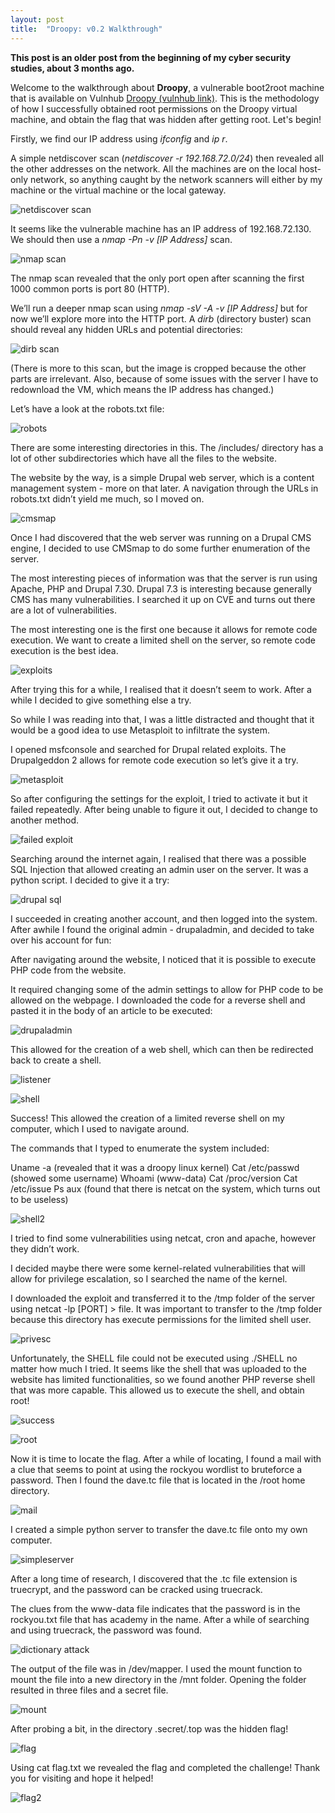 ```yaml
---
layout: post
title:  "Droopy: v0.2 Walkthrough"
---
```


**This post is an older post from the beginning of my cyber security studies, about 3 months ago.**

Welcome to the walkthrough about **Droopy**, a vulnerable boot2root machine that is available on Vulnhub <a href='https://www.vulnhub.com/entry/droopy-v02,143/'> Droopy (vulnhub link)</a>. This is the methodology of how I successfully obtained root permissions on the Droopy virtual machine, and obtain the flag that was hidden after getting root. Let's begin!

Firstly, we find our IP address using *ifconfig* and *ip r*.

A simple netdiscover scan (*netdiscover -r 192.168.72.0/24*) then revealed all the other addresses on the network. All the machines are on the local host-only network, so anything caught by the network scanners will either by my machine or the virtual machine or the local gateway.

![netdiscover scan](/assets/Droopy/1.png)

It seems like the vulnerable machine has an IP address of 192.168.72.130. We should then use a *nmap -Pn -v [IP Address]* scan.

![nmap scan](/assets/Droopy/2.png)

The nmap scan revealed that the only port open after scanning the first 1000 common ports is port 80 (HTTP). 

We’ll run a deeper nmap scan using *nmap -sV -A -v [IP Address]* but for now we’ll explore more into the HTTP port. A *dirb* (directory buster) scan should reveal any hidden URLs and potential directories:

![dirb scan](/assets/Droopy/3.png)

(There is more to this scan, but the image is cropped because the other parts are irrelevant. Also, because of some issues with the server I have to redownload the VM, which means the IP address has changed.)

Let’s have a look at the robots.txt file:

![robots](/assets/Droopy/4.png)

There are some interesting directories in this. The /includes/ directory has a lot of other subdirectories which have all the files to the website. 

The website by the way, is a simple Drupal web server, which is a content management system - more on that later. A navigation through the URLs in robots.txt didn’t yield me much, so I moved on.

![cmsmap](/assets/Droopy/5.png)

Once I had discovered that the web server was running on a Drupal CMS engine, I decided to use CMSmap to do some further enumeration of the server. 

The most interesting pieces of information was that the server is run using Apache, PHP and Drupal 7.30. Drupal 7.3 is interesting because generally CMS has many vulnerabilities. I searched it up on CVE and turns out there are a lot of vulnerabilities. 

The most interesting one is the first one because it allows for remote code execution. We want to create a limited shell on the server, so remote code execution is the best idea.

![exploits](/assets/Droopy/6.png)

After trying this for a while, I realised that it doesn’t seem to work. After a while I decided to give something else a try.

So while I was reading into that, I was a little distracted and thought that it would be a good idea to use Metasploit to infiltrate the system. 

I opened msfconsole and searched for Drupal related exploits. The Drupalgeddon 2 allows for remote code execution so let’s give it a try.

![metasploit](/assets/Droopy/7.png)

So after configuring the settings for the exploit, I tried to activate it but it failed repeatedly. 
After being unable to figure it out, I decided to change to another method. 

![failed exploit](/assets/Droopy/8.png)

Searching around the internet again, I realised that there was a possible SQL Injection that allowed creating an admin user on the server. 
It was a python script. I decided to give it a try:

![drupal sql](/assets/Droopy/9.png)

I succeeded in creating another account, and then logged into the system. After awhile I found the original admin - drupaladmin, and decided to take over his account for fun:

After navigating around the website, I noticed that it is possible to execute PHP code from the website. 

It required changing some of the admin settings to allow for PHP code to be allowed on the webpage. I downloaded the code for a reverse shell and pasted it in the body of an article to be executed: 

![drupaladmin](/assets/Droopy/10.png)

This allowed for the creation of a web shell, which can then be redirected back to create a shell.

![listener](/assets/Droopy/11.png)

![shell](/assets/Droopy/12.png)

Success! This allowed the creation of a limited reverse shell on my computer, which I used to navigate around. 

The commands that I typed to enumerate the system included:

Uname -a (revealed that it was a droopy linux kernel)
Cat /etc/passwd (showed some username)
Whoami (www-data)
Cat /proc/version
Cat /etc/issue
Ps aux (found that there is netcat on the system, which turns out to be useless)

![shell2](/assets/Droopy/13.png)

I tried to find some vulnerabilities using netcat, cron and apache, however they didn’t work.

I decided maybe there were some kernel-related vulnerabilities that will allow for privilege escalation, so I searched the name of the kernel. 

I downloaded the exploit and transferred it to the /tmp folder of the server using netcat -lp [PORT] > file. 
It was important to transfer to the /tmp folder because this directory has execute permissions for the limited shell user.

![privesc](/assets/Droopy/14.png)

Unfortunately, the SHELL file could not be executed using ./SHELL no matter how much I tried. 
It seems like the shell that was uploaded to the website has limited functionalities, so we found another PHP reverse shell that was more capable. This allowed us to execute the shell, and obtain root!

![success](/assets/Droopy/15.png)

![root](/assets/Droopy/16.png)

Now it is time to locate the flag. After a while of locating, I found a mail with a clue that seems to point at using the rockyou wordlist to bruteforce a password. 
Then I found the dave.tc file that is located in the /root home directory.

![mail](/assets/Droopy/17.png)

I created a simple python server to transfer the dave.tc file onto my own computer.

![simpleserver](/assets/Droopy/18.png)

After a long time of research, I discovered that the .tc file extension is truecrypt, and the password can be cracked using truecrack. 

The clues from the www-data file indicates that the password is in the rockyou.txt file that has academy in the name. After a while of searching and using truecrack, the password was found.

![dictionary attack](/assets/Droopy/19.png)

The output of the file was in /dev/mapper. I used the mount function to mount the file into a new directory in the /mnt folder. 
Opening the folder resulted in three files and a secret file.

![mount](/assets/Droopy/20.png)

After probing a bit, in the directory .secret/.top was the hidden flag!

![flag](/assets/Droopy/21.png)

Using cat flag.txt we revealed the flag and completed the challenge! Thank you for visiting and hope it helped! 

![flag2](/assets/Droopy/22.png)
